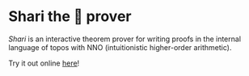# Shari the 🍣 prover

*Shari* is an interactive theorem prover for writing proofs in the internal language of topos with NNO (intuitionistic higher-order arithmetic).

Try it out online [here](https://nyuichi.github.io/shari/)!